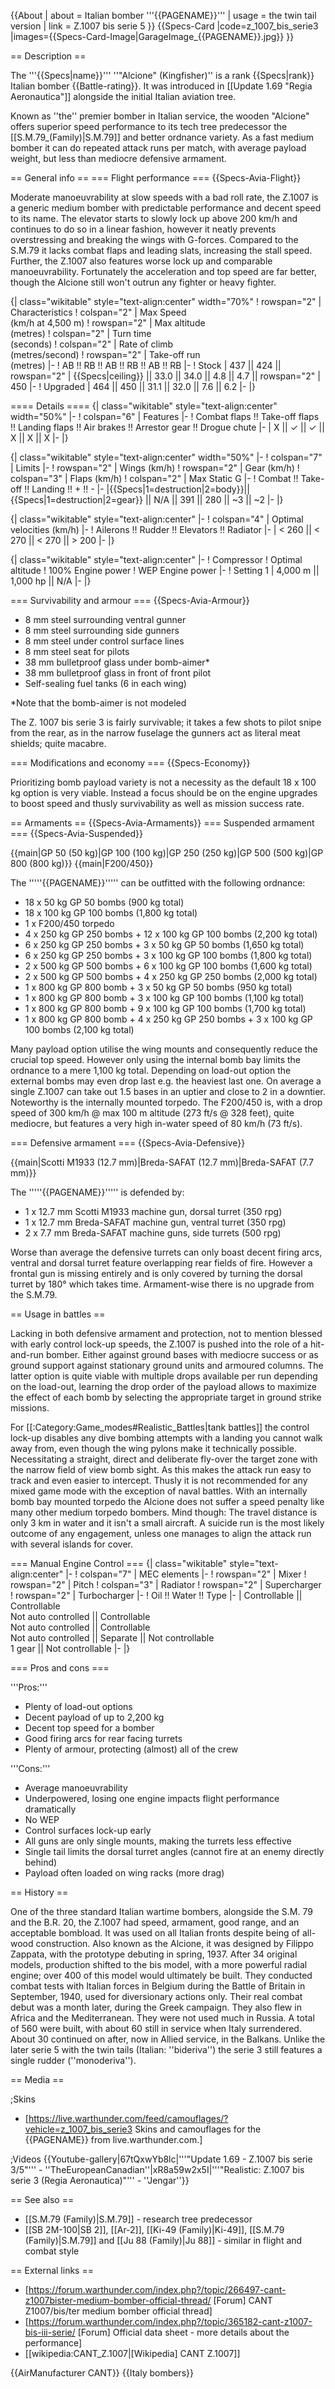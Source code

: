 {{About
| about = Italian bomber '''{{PAGENAME}}'''
| usage = the twin tail version
| link = Z.1007 bis serie 5
}}
{{Specs-Card
|code=z_1007_bis_serie3
|images={{Specs-Card-Image|GarageImage_{{PAGENAME}}.jpg}}
}}

== Description ==
<!-- ''In the description, the first part should be about the history of and the creation and combat usage of the aircraft, as well as its key features. In the second part, tell the reader about the aircraft in the game. Insert a screenshot of the vehicle, so that if the novice player does not remember the vehicle by name, he will immediately understand what kind of vehicle the article is talking about.'' -->
The '''{{Specs|name}}''' ''"Alcione" (Kingfisher)'' is a rank {{Specs|rank}} Italian bomber {{Battle-rating}}. It was introduced in [[Update 1.69 "Regia Aeronautica"]] alongside the initial Italian aviation tree.

Known as ''the'' premier bomber in Italian service, the wooden "Alcione" offers superior speed performance to its tech tree predecessor the [[S.M.79_(Family)|S.M.79]] and better ordnance variety. As a fast medium bomber it can do repeated attack runs per match, with average payload weight, but less than mediocre defensive armament.

== General info ==
=== Flight performance ===
{{Specs-Avia-Flight}}
<!-- ''Describe how the aircraft behaves in the air. Speed, manoeuvrability, acceleration and allowable loads - these are the most important characteristics of the vehicle.'' -->
Moderate manoeuvrability at slow speeds with a bad roll rate, the Z.1007 is a generic medium bomber with predictable performance and decent speed to its name. The elevator starts to slowly lock up above 200 km/h and continues to do so in a linear fashion, however it neatly prevents overstressing and breaking the wings with G-forces. Compared to the S.M.79 it lacks combat flaps and leading slats, increasing the stall speed. Further, the Z.1007 also features worse lock up and comparable manoeuvrability. Fortunately the acceleration and top speed are far better, though the Alcione still won't outrun any fighter or heavy fighter.

{| class="wikitable" style="text-align:center" width="70%"
! rowspan="2" | Characteristics
! colspan="2" | Max Speed<br>(km/h at 4,500 m)
! rowspan="2" | Max altitude<br>(metres)
! colspan="2" | Turn time<br>(seconds)
! colspan="2" | Rate of climb<br>(metres/second)
! rowspan="2" | Take-off run<br>(metres)
|-
! AB !! RB !! AB !! RB !! AB !! RB
|-
! Stock
| 437 || 424 || rowspan="2" | {{Specs|ceiling}} || 33.0 || 34.0 || 4.8 || 4.7 || rowspan="2" | 450
|-
! Upgraded
| 464 || 450 || 31.1 || 32.0 || 7.6 || 6.2
|-
|}

==== Details ====
{| class="wikitable" style="text-align:center" width="50%"
|-
! colspan="6" | Features
|-
! Combat flaps !! Take-off flaps !! Landing flaps !! Air brakes !! Arrestor gear !! Drogue chute
|-
| X || ✓ || ✓ || X || X || X     <!-- ✓ -->
|-
|}

{| class="wikitable" style="text-align:center" width="50%"
|-
! colspan="7" | Limits
|-
! rowspan="2" | Wings (km/h)
! rowspan="2" | Gear (km/h)
! colspan="3" | Flaps (km/h)
! colspan="2" | Max Static G
|-
! Combat !! Take-off !! Landing !! + !! -
|-
|{{Specs|1=destruction|2=body}}||{{Specs|1=destruction|2=gear}} || N/A || 391 || 280 || ~3 || ~2
|-
|}

{| class="wikitable" style="text-align:center"
|-
! colspan="4" | Optimal velocities (km/h)
|-
! Ailerons !! Rudder !! Elevators !! Radiator
|-
| < 260 || < 270 || < 270 || > 200
|-
|}

{| class="wikitable" style="text-align:center"
|-
! Compressor
! Optimal altitude
! 100% Engine power
! WEP Engine power
|-
! Setting 1
| 4,000 m || 1,000 hp || N/A
|-
|}

=== Survivability and armour ===
{{Specs-Avia-Armour}}
<!-- ''Examine the survivability of the aircraft. Note how vulnerable the structure is and how secure the pilot is, whether the fuel tanks are armoured, etc. Describe the armour, if there is any, and also mention the vulnerability of other critical aircraft systems.'' -->

* 8 mm steel surrounding ventral gunner
* 8 mm steel surrounding side gunners
* 8 mm steel under control surface lines
* 8 mm steel seat for pilots
* 38 mm bulletproof glass under bomb-aimer*
* 38 mm bulletproof glass in front of front pilot
* Self-sealing fuel tanks (6 in each wing) 

<nowiki>*</nowiki>Note that the bomb-aimer is not modeled

The Z. 1007 bis serie 3 is fairly survivable; it takes a few shots to pilot snipe from the rear, as in the narrow fuselage the gunners act as literal meat shields; quite macabre.

=== Modifications and economy ===
{{Specs-Economy}}

Prioritizing bomb payload variety is not a necessity as the default 18 x 100 kg option is very viable. Instead a focus should be on the engine upgrades to boost speed and thusly survivability as well as mission success rate.

== Armaments ==
{{Specs-Avia-Armaments}}
=== Suspended armament ===
{{Specs-Avia-Suspended}}
<!-- ''Describe the aircraft's suspended armament: additional cannons under the wings, bombs, rockets and torpedoes. This section is especially important for bombers and attackers. If there is no suspended weaponry remove this subsection.'' -->
{{main|GP 50 (50 kg)|GP 100 (100 kg)|GP 250 (250 kg)|GP 500 (500 kg)|GP 800 (800 kg)}}
{{main|F200/450}}

The '''''{{PAGENAME}}''''' can be outfitted with the following ordnance:

* 18 x 50 kg GP 50 bombs (900 kg total)
* 18 x 100 kg GP 100 bombs (1,800 kg total)
* 1 x F200/450 torpedo
* 4 x 250 kg GP 250 bombs + 12 x 100 kg GP 100 bombs (2,200 kg total)
* 6 x 250 kg GP 250 bombs + 3 x 50 kg GP 50 bombs (1,650 kg total)
* 6 x 250 kg GP 250 bombs + 3 x 100 kg GP 100 bombs (1,800 kg total)
* 2 x 500 kg GP 500 bombs + 6 x 100 kg GP 100 bombs (1,600 kg total)
* 2 x 500 kg GP 500 bombs + 4 x 250 kg GP 250 bombs (2,000 kg total)
* 1 x 800 kg GP 800 bomb + 3 x 50 kg GP 50 bombs (950 kg total)
* 1 x 800 kg GP 800 bomb + 3 x 100 kg GP 100 bombs (1,100 kg total)
* 1 x 800 kg GP 800 bomb + 9 x 100 kg GP 100 bombs (1,700 kg total)
* 1 x 800 kg GP 800 bomb + 4 x 250 kg GP 250 bombs + 3 x 100 kg GP 100 bombs (2,100 kg total)

Many payload option utilise the wing mounts and consequently reduce the crucial top speed. However only using the internal bomb bay limits the ordnance to a mere 1,100 kg total. Depending on load-out option the external bombs may even drop last e.g. the heaviest last one. On average a single Z.1007 can take out 1.5 bases in an uptier and close to 2 in a downtier.
Noteworthy is the internally mounted torpedo. The F200/450 is, with a drop speed of 300 km/h @ max 100 m altitude (273 ft/s @ 328 feet), quite mediocre, but features a very high in-water speed of 80 km/h (73 ft/s).

=== Defensive armament ===
{{Specs-Avia-Defensive}}
<!-- ''Defensive armament with turret machine guns or cannons, crewed by gunners. Examine the number of gunners and what belts or drums are better to use. If defensive weaponry is not available, remove this subsection.'' -->
{{main|Scotti M1933 (12.7 mm)|Breda-SAFAT (12.7 mm)|Breda-SAFAT (7.7 mm)}}

The '''''{{PAGENAME}}''''' is defended by:

* 1 x 12.7 mm Scotti M1933 machine gun, dorsal turret (350 rpg)
* 1 x 12.7 mm Breda-SAFAT machine gun, ventral turret (350 rpg)
* 2 x 7.7 mm Breda-SAFAT machine guns, side turrets (500 rpg)

Worse than average the defensive turrets can only boast decent firing arcs, ventral and dorsal turret feature overlapping rear fields of fire. However a frontal gun is missing entirely and is only covered by turning the dorsal turret by 180° which takes time. Armament-wise there is no upgrade from the S.M.79.

== Usage in battles ==
<!-- ''Describe the tactics of playing in the aircraft, the features of using aircraft in a team and advice on tactics. Refrain from creating a "guide" - do not impose a single point of view, but instead, give the reader food for thought. Examine the most dangerous enemies and give recommendations on fighting them. If necessary, note the specifics of the game in different modes (AB, RB, SB).'' -->

Lacking in both defensive armament and protection, not to mention blessed with early control lock-up speeds, the Z.1007 is pushed into the role of a hit-and-run bomber. Either against ground bases with mediocre success or as ground support against stationary ground units and armoured columns. The latter option is quite viable with multiple drops available per run depending on the load-out, learning the drop order of the payload allows to maximize the effect of each bomb by selecting the appropriate target in ground strike missions.

For [[:Category:Game_modes#Realistic_Battles|tank battles]] the control lock-up disables any dive bombing attempts with a landing you cannot walk away from, even though the wing pylons make it technically possible. Necessitating a straight, direct and deliberate fly-over the target zone with the narrow field of view bomb sight. As this makes the attack run easy to track and even easier to intercept. Thusly it is not recommended for any mixed game mode with the exception of naval battles. With an internally bomb bay mounted torpedo the Alcione does not suffer a speed penalty like many other medium torpedo bombers. Mind though: The travel distance is only 3 km in water and it isn't a small aircraft. A suicide run is the most likely outcome of any engagement, unless one manages to align the attack run with several islands for cover.

=== Manual Engine Control ===
{| class="wikitable" style="text-align:center"
|-
! colspan="7" | MEC elements
|-
! rowspan="2" | Mixer
! rowspan="2" | Pitch
! colspan="3" | Radiator
! rowspan="2" | Supercharger
! rowspan="2" | Turbocharger
|-
! Oil !! Water !! Type
|-
| Controllable || Controllable<br>Not auto controlled || Controllable<br>Not auto controlled || Controllable<br>Not auto controlled || Separate || Not controllable<br>1 gear || Not controllable
|-
|}

=== Pros and cons ===
<!-- ''Summarise and briefly evaluate the vehicle in terms of its characteristics and combat effectiveness. Mark its pros and cons in the bulleted list. Try not to use more than 6 points for each of the characteristics. Avoid using categorical definitions such as "bad", "good" and the like - use substitutions with softer forms such as "inadequate" and "effective".'' -->

'''Pros:'''

* Plenty of load-out options
* Decent payload of up to 2,200 kg
* Decent top speed for a bomber
* Good firing arcs for rear facing turrets
* Plenty of armour, protecting (almost) all of the crew

'''Cons:'''

* Average manoeuvrability
* Underpowered, losing one engine impacts flight performance dramatically
* No WEP
* Control surfaces lock-up early
* All guns are only single mounts, making the turrets less effective
* Single tail limits the dorsal turret angles (cannot fire at an enemy directly behind)
* Payload often loaded on wing racks (more drag)

== History ==
<!-- ''Describe the history of the creation and combat usage of the aircraft in more detail than in the introduction. If the historical reference turns out to be too long, take it to a separate article, taking a link to the article about the vehicle and adding a block "/History" (example: <nowiki>https://wiki.warthunder.com/(Vehicle-name)/History</nowiki>) and add a link to it here using the <code>main</code> template. Be sure to reference text and sources by using <code><nowiki><ref></ref></nowiki></code>, as well as adding them at the end of the article with <code><nowiki><references /></nowiki></code>. This section may also include the vehicle's dev blog entry (if applicable) and the in-game encyclopedia description (under <code><nowiki>=== In-game description ===</nowiki></code>, also if applicable).'' -->
One of the three standard Italian wartime bombers, alongside the S.M. 79 and the B.R. 20, the Z.1007 had speed, armament, good range, and an acceptable bombload. It was used on all Italian fronts despite being of all-wood construction. Also known as the Alcione, it was designed by Filippo Zappata, with the prototype debuting in spring, 1937. After 34 original models, production shifted to the bis model, with a more powerful radial engine; over 400 of this model would ultimately be built. They conducted combat tests with Italian forces in Belgium during the Battle of Britain in September, 1940, used for diversionary actions only. Their real combat debut was a month later, during the Greek campaign. They also flew in Africa and the Mediterranean. They were not used much in Russia. A total of 560 were built, with about 60 still in service when Italy surrendered. About 30 continued on after, now in Allied service, in the Balkans. Unlike the later serie 5 with the twin tails (Italian: ''bideriva'') the serie 3 still features a single rudder (''monoderiva'').

== Media ==
<!-- ''Excellent additions to the article would be video guides, screenshots from the game, and photos.'' -->

;Skins

* [https://live.warthunder.com/feed/camouflages/?vehicle=z_1007_bis_serie3 Skins and camouflages for the {{PAGENAME}} from live.warthunder.com.]

;Videos
{{Youtube-gallery|67tQxwYb8lc|'''"Update 1.69 - Z.1007 bis serie 3/5"''' - ''TheEuropeanCanadian''|xR8a59w2x5I|'''"Realistic: Z.1007 bis serie 3 (Regia Aeronautica)"''' - ''Jengar''}}

== See also ==
<!-- ''Links to the articles on the War Thunder Wiki that you think will be useful for the reader, for example:''
* ''reference to the series of the aircraft;''
* ''links to approximate analogues of other nations and research trees.'' -->

* [[S.M.79 (Family)|S.M.79]] - research tree predecessor
* [[SB 2M-100|SB 2]], [[Ar-2]], [[Ki-49 (Family)|Ki-49]], [[S.M.79 (Family)|S.M.79]] and [[Ju 88 (Family)|Ju 88]] - similar in flight and combat style

== External links ==
<!-- ''Paste links to sources and external resources, such as:''
* ''topic on the official game forum;''
* ''other literature.'' -->

* [https://forum.warthunder.com/index.php?/topic/266497-cant-z1007bister-medium-bomber-official-thread/ [Forum<nowiki>]</nowiki> CANT Z1007/bis/ter medium bomber official thread]
* [https://forum.warthunder.com/index.php?/topic/365182-cant-z1007-bis-iii-serie/ [Forum<nowiki>]</nowiki> Official data sheet - more details about the performance]
* [[wikipedia:CANT_Z.1007|[Wikipedia] CANT Z.1007]]

{{AirManufacturer CANT}}
{{Italy bombers}}